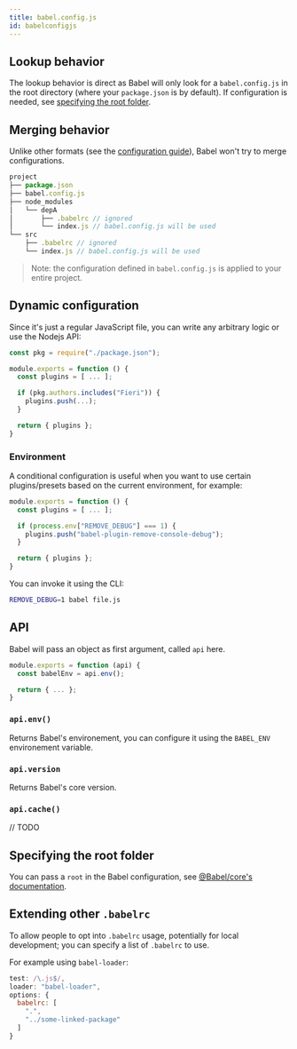 ```yaml
---
title: babel.config.js
id: babelconfigjs
---
```


## Lookup behavior

The lookup behavior is direct as Babel will only look for a `babel.config.js` in the root directory (where your `package.json` is by default). If configuration is needed, see [specifying the root folder](babelconfigjs.md#specifying-the-root-folder).

## Merging behavior

Unlike other formats (see the [configuration guide](configuration.md)), Babel won't try to merge configurations.

```js
project
├── package.json
├── babel.config.js
├── node_modules
│   └── depA
│       ├── .babelrc // ignored
│       └── index.js // babel.config.js will be used
└── src
    ├── .babelrc // ignored
    └── index.js // babel.config.js will be used
```

> Note: the configuration defined in `babel.config.js` is applied to your entire project.

## Dynamic configuration

Since it's just a regular JavaScript file, you can write any arbitrary logic or use the Nodejs API:

```js
const pkg = require("./package.json");

module.exports = function () {
  const plugins = [ ... ];

  if (pkg.authors.includes("Fieri")) {
    plugins.push(...);
  }

  return { plugins };
}
```

### Environment

A conditional configuration is useful when you want to use certain plugins/presets based on the current environment, for example:

```js
module.exports = function () {
  const plugins = [ ... ];

  if (process.env["REMOVE_DEBUG"] === 1) {
    plugins.push("babel-plugin-remove-console-debug");
  }

  return { plugins };
}
```

You can invoke it using the CLI:

```sh
REMOVE_DEBUG=1 babel file.js
```

## API

Babel will pass an object as first argument, called `api` here.

```js
module.exports = function (api) {
  const babelEnv = api.env();

  return { ... };
}
```

### `api.env()`

Returns Babel's environement, you can configure it using the `BABEL_ENV` environement variable.

### `api.version`

Returns Babel's core version.

### `api.cache()`

// TODO

## Specifying the root folder

You can pass a `root` in the Babel configuration, see [@Babel/core's documentation](babel-core.md#options).

## Extending other `.babelrc`

To allow people to opt into `.babelrc` usage, potentially for local development; you can specify a list of `.babelrc` to use.

For example using `babel-loader`:

```js
test: /\.js$/,
loader: "babel-loader",
options: {
  babelrc: [
    ".",
    "../some-linked-package"
  ]
}
```
